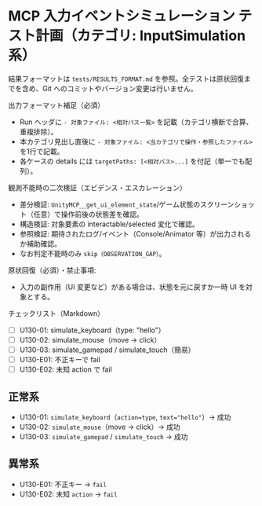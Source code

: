 # MCP 入力イベントシミュレーション テスト計画（カテゴリ: InputSimulation系）

結果フォーマットは `tests/RESULTS_FORMAT.md` を参照。全テストは原状回復までを含め、Git へのコミットやバージョン変更は行いません。

出力フォーマット補足（必須）
- Run ヘッダに `- 対象ファイル: <相対パス一覧>` を記載（カテゴリ横断で合算、重複排除）。
- 本カテゴリ見出し直後に `- 対象ファイル: <当カテゴリで操作・参照したファイル>` を1行で記載。
- 各ケースの details には `targetPaths: [<相対パス>...]` を付記（単一でも配列）。

観測不能時の二次検証（エビデンス・エスカレーション）
- 差分検証: `UnityMCP__get_ui_element_state`/ゲーム状態のスクリーンショット（任意）で操作前後の状態差を確認。
- 構造検証: 対象要素の interactable/selected 変化で確認。
- 参照検証: 期待されたログ/イベント（Console/Animator 等）が出力されるか補助確認。
- なお判定不能時のみ `skip（OBSERVATION_GAP）`。

原状回復（必須）・禁止事項:
- 入力の副作用（UI 変更など）がある場合は、状態を元に戻すか一時 UI を対象とする。

チェックリスト（Markdown）
- [ ] U130-01: simulate_keyboard（type: "hello"）
- [ ] U130-02: simulate_mouse（move → click）
- [ ] U130-03: simulate_gamepad / simulate_touch（簡易）
- [ ] U130-E01: 不正キーで fail
- [ ] U130-E02: 未知 action で fail

## 正常系

- U130-01: `simulate_keyboard`（`action=type`, `text="hello"`）→ 成功
- U130-02: `simulate_mouse`（move → click）→ 成功
- U130-03: `simulate_gamepad` / `simulate_touch` → 成功

## 異常系

- U130-E01: 不正キー → `fail`
- U130-E02: 未知 `action` → `fail`
